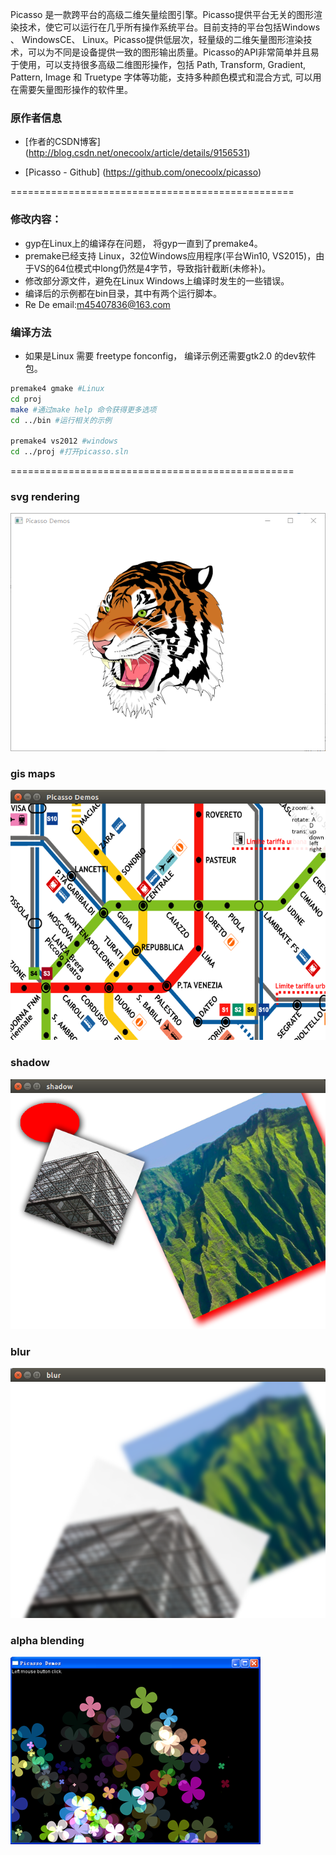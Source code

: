 Picasso 是一款跨平台的高级二维矢量绘图引擎。Picasso提供平台无关的图形渲染技术，使它可以运行在几乎所有操作系统平台。目前支持的平台包括Windows 、 WindowsCE、 Linux。Picasso提供低层次，轻量级的二维矢量图形渲染技术，可以为不同是设备提供一致的图形输出质量。Picasso的API非常简单并且易于使用，可以支持很多高级二维图形操作，包括 Path, Transform, Gradient, Pattern, Image 和 Truetype 字体等功能，支持多种颜色模式和混合方式, 可以用在需要矢量图形操作的软件里。
### 原作者信息
- [作者的CSDN博客] (http://blog.csdn.net/onecoolx/article/details/9156531)
 
- [Picasso - Github] (https://github.com/onecoolx/picasso)

=================================================
### 修改内容：
*   gyp在Linux上的编译存在问题， 将gyp一直到了premake4。
*   premake已经支持 Linux，32位Windows应用程序(平台Win10, VS2015)，由于VS的64位模式中long仍然是4字节，导致指针截断(未修补)。
*   修改部分源文件，避免在Linux Windows上编译时发生的一些错误。
*   编译后的示例都在bin目录，其中有两个运行脚本。
*   Re De email:m45407836@163.com

### 编译方法

*   如果是Linux 需要 freetype fonconfig， 编译示例还需要gtk2.0 的dev软件包。
```bash
premake4 gmake #Linux 
cd proj
make #通过make help 命令获得更多选项
cd ../bin #运行相关的示例

premake4 vs2012 #windows 
cd ../proj #打开picasso.sln
```

=================================================
### **svg rendering**
![link](demos/tiger.png)

### **gis maps**
![link](demos/gis.png)

### **shadow**
![link](demos/shadow.png)

### **blur**
![link](demos/blur.png)

### **alpha blending**
![link](demos/flowers.png)

